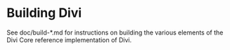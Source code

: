 Building Divi
================

See doc/build-*.md for instructions on building the various
elements of the Divi Core reference implementation of Divi.
